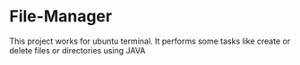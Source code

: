 # File-Manager
This project works for ubuntu terminal.
It performs some tasks like create or delete files or directories using JAVA
